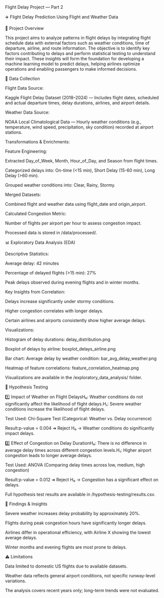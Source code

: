 Flight Delay Project — Part 2

✈️ Flight Delay Prediction Using Flight and Weather Data

🚀 Project Overview

This project aims to analyze patterns in flight delays by integrating flight schedule data with external factors such as weather conditions, time of departure, airline, and route information. The objective is to identify key factors contributing to delays and perform statistical testing to understand their impact. These insights will form the foundation for developing a machine learning model to predict delays, helping airlines optimize operations and enabling passengers to make informed decisions.

📄 Data Collection

Flight Data Source:

Kaggle Flight Delay Dataset (2018–2024) — Includes flight dates, scheduled and actual departure times, delay durations, airlines, and airport details.

Weather Data Source:

NOAA Local Climatological Data — Hourly weather conditions (e.g., temperature, wind speed, precipitation, sky condition) recorded at airport stations.

Transformations & Enrichments:

Feature Engineering:

Extracted Day_of_Week, Month, Hour_of_Day, and Season from flight times.

Categorized delays into: On-time (<15 min), Short Delay (15-60 min), Long Delay (>60 min).

Grouped weather conditions into: Clear, Rainy, Stormy.

Merged Datasets:

Combined flight and weather data using flight_date and origin_airport.

Calculated Congestion Metric:

Number of flights per airport per hour to assess congestion impact.

Processed data is stored in /data/processed/.

📊 Exploratory Data Analysis (EDA)

Descriptive Statistics:

Average delay: 42 minutes

Percentage of delayed flights (>15 min): 27%

Peak delays observed during evening flights and in winter months.

Key Insights from Correlation:

Delays increase significantly under stormy conditions.

Higher congestion correlates with longer delays.

Certain airlines and airports consistently show higher average delays.

Visualizations:

Histogram of delay durations: delay_distribution.png

Boxplot of delays by airline: boxplot_delays_airline.png

Bar chart: Average delay by weather condition: bar_avg_delay_weather.png

Heatmap of feature correlations: feature_correlation_heatmap.png

Visualizations are available in the /exploratory_data_analysis/ folder.

🧪 Hypothesis Testing

1️⃣ Impact of Weather on Flight DelaysH₀: Weather conditions do not significantly affect the likelihood of flight delays.H₁: Severe weather conditions increase the likelihood of flight delays.

Test Used: Chi-Square Test (Categorical: Weather vs. Delay occurrence)

Result:p-value = 0.004 ➔ Reject H₀ → Weather conditions do significantly impact delays.

2️⃣ Effect of Congestion on Delay DurationH₀: There is no difference in average delay times across different congestion levels.H₁: Higher airport congestion leads to longer average delays.

Test Used: ANOVA (Comparing delay times across low, medium, high congestion)

Result:p-value = 0.012 ➔ Reject H₀ → Congestion has a significant effect on delays.

Full hypothesis test results are available in /hypothesis-testing/results.csv.



🎯 Findings & Insights

Severe weather increases delay probability by approximately 20%.

Flights during peak congestion hours have significantly longer delays.

Airlines differ in operational efficiency, with Airline X showing the lowest average delays.

Winter months and evening flights are most prone to delays.

⚠️ Limitations

Data limited to domestic US flights due to available datasets.

Weather data reflects general airport conditions, not specific runway-level variations.

The analysis covers recent years only; long-term trends were not evaluated.

